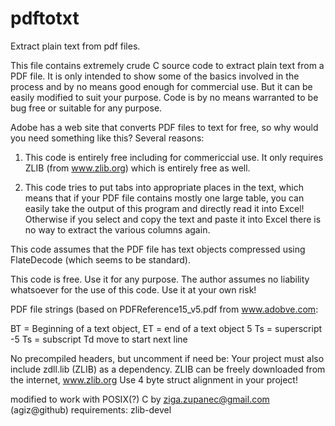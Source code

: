 pdftotxt
========

Extract plain text from pdf files.

This file contains extremely crude C source code to extract plain text
from a PDF file. It is only intended to show some of the basics involved
in the process and by no means good enough for commercial use.
But it can be easily modified to suit your purpose. Code is by no means
warranted to be bug free or suitable for any purpose.

Adobe has a web site that converts PDF files to text for free,
so why would you need something like this? Several reasons:

1) This code is entirely free including for commericcial use. It only
   requires ZLIB (from www.zlib.org) which is entirely free as well.

2) This code tries to put tabs into appropriate places in the text,
   which means that if your PDF file contains mostly one large table,
   you can easily take the output of this program and directly read it
   into Excel! Otherwise if you select and copy the text and paste it into
   Excel there is no way to extract the various columns again.

This code assumes that the PDF file has text objects compressed
using FlateDecode (which seems to be standard).

This code is free. Use it for any purpose.
The author assumes no liability whatsoever for the use of this code.
Use it at your own risk!

PDF file strings (based on PDFReference15_v5.pdf from www.adobve.com:

BT = Beginning of a text object, ET = end of a text object
5 Ts = superscript
-5 Ts = subscript
Td move to start next line

No precompiled headers, but uncomment if need be:
Your project must also include zdll.lib (ZLIB) as a dependency.
ZLIB can be freely downloaded from the internet, www.zlib.org
Use 4 byte struct alignment in your project!

modified to work with POSIX(?) C by
ziga.zupanec@gmail.com (agiz@github)
requirements: zlib-devel
